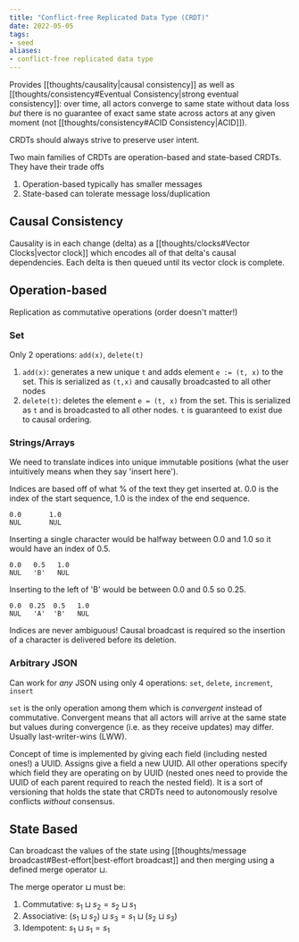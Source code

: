 ```yaml
---
title: "Conflict-free Replicated Data Type (CRDT)"
date: 2022-05-05
tags:
- seed
aliases:
- conflict-free replicated data type
---
```


Provides [[thoughts/causality|causal consistency]] as well as [[thoughts/consistency#Eventual Consistency|strong eventual consistency]]: over time, all actors converge to same state without data loss *but* there is no guarantee of exact same state across actors at any given moment (not [[thoughts/consistency#ACID Consistency|ACID]]).

CRDTs should always strive to preserve user intent.

Two main families of CRDTs are operation-based and state-based CRDTs. They have their trade offs
1. Operation-based typically has smaller messages
2. State-based can tolerate message loss/duplication

## Causal Consistency
Causality is in each change (delta) as a [[thoughts/clocks#Vector Clocks|vector clock]] which encodes all of that delta's causal dependencies. Each delta is then queued until its vector clock is complete.

## Operation-based
Replication as commutative operations (order doesn't matter!)

### Set
Only 2 operations: `add(x)`, `delete(t)`

1. `add(x)`: generates a new unique `t` and adds element `e := (t, x)` to the set. This is serialized as `(t,x)` and causally broadcasted to all other nodes
2. `delete(t)`: deletes the element `e = (t, x)` from the set. This is serialized as `t` and is broadcasted to all other nodes. `t` is guaranteed to exist due to causal ordering.

### Strings/Arrays
We need to translate indices into unique immutable positions (what the user intuitively means when they say 'insert here').

Indices are based off of what % of the text they get inserted at. 0.0 is the index of the start sequence, 1.0 is the index of the end sequence. 

```
0.0       1.0
NUL       NUL
```

Inserting a single character would be halfway between 0.0 and 1.0 so it would have an index of 0.5.

```
0.0   0.5   1.0
NUL   'B'   NUL
```

Inserting to the left of 'B' would be between 0.0 and 0.5 so 0.25.

```
0.0  0.25  0.5   1.0
NUL   'A'  'B'   NUL
```

Indices are never ambiguous! Causal broadcast is required so the insertion of a character is delivered before its deletion.

### Arbitrary JSON
Can work for *any* JSON using only 4 operations: `set`, `delete`, `increment`, `insert`

`set` is the only operation among them which is *convergent* instead of commutative. Convergent means that all actors will arrive at the same state but values during convergence (i.e. as they receive updates) may differ. Usually last-writer-wins (LWW).

Concept of time is implemented by giving each field (including nested ones!) a UUID. Assigns give a field a new UUID. All other operations specify which field they are operating on by UUID (nested ones need to provide the UUID of each parent required to reach the nested field). It is a sort of versioning that holds the state that CRDTs need to autonomously resolve conflicts *without* consensus.

## State Based
Can broadcast the values of the state using [[thoughts/message broadcast#Best-effort|best-effort broadcast]] and then merging using a defined merge operator $\sqcup$.

The merge operator $\sqcup$ must be:
1. Commutative: $s_1 \sqcup s_2 = s_2 \sqcup s_1$
2. Associative: $(s_1 \sqcup s_2) \sqcup s_3 = s_1 \sqcup (s_2 \sqcup s_3)$
3. Idempotent: $s_1 \sqcup s_1 = s_1$
